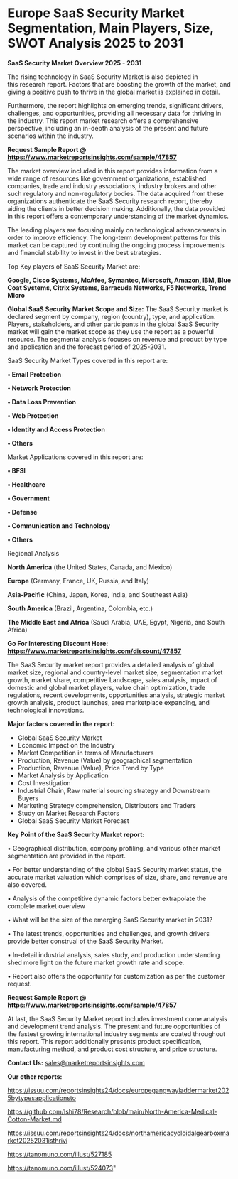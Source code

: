 # Europe SaaS Security Market Segmentation, Main Players, Size, SWOT Analysis 2025 to 2031

<Strong> SaaS Security Market Overview 2025 - 2031</strong>

The rising technology in SaaS Security Market is also depicted in this research report. Factors that are boosting the growth of the market, and giving a positive push to thrive in the global market is explained in detail.

Furthermore, the report highlights on emerging trends, significant drivers, challenges, and opportunities, providing all necessary data for thriving in the industry. This report market research offers a comprehensive perspective, including an in-depth analysis of the present and future scenarios within the industry.

<strong>Request Sample Report @ <a href=https://www.marketreportsinsights.com/sample/47857>https://www.marketreportsinsights.com/sample/47857</a></strong>

The market overview included in this report provides information from a wide range of resources like government organizations, established companies, trade and industry associations, industry brokers and other such regulatory and non-regulatory bodies. The data acquired from these organizations authenticate the SaaS Security research report, thereby aiding the clients in better decision making. Additionally, the data provided in this report offers a contemporary understanding of the market dynamics.

The leading players are focusing mainly on technological advancements in order to improve efficiency. The long-term development patterns for this market can be captured by continuing the ongoing process improvements and financial stability to invest in the best strategies.

Top Key players of SaaS Security Market are:

<strong>Google, Cisco Systems, McAfee, Symantec, Microsoft, Amazon, IBM, Blue Coat Systems, Citrix Systems, Barracuda Networks, F5 Networks, Trend Micro</strong>

<strong><b>Global SaaS Security Market Scope and Size:</b></strong>
The SaaS Security market is declared segment by company, region (country), type, and application. Players, stakeholders, and other participants in the global SaaS Security market will gain the market scope as they use the report as a powerful resource. The segmental analysis focuses on revenue and product by type and application and the forecast period of 2025-2031.

SaaS Security Market Types covered in this report are:

<strong>•  Email Protection

•  Network Protection

•  Data Loss Prevention

•  Web Protection

•  Identity and Access Protection

•  Others</strong>

Market Applications covered in this report are:

<strong>•  BFSI

•  Healthcare

•  Government

•  Defense

•  Communication and Technology

•  Others</strong> 

Regional Analysis

<strong>North America</strong> (the United States, Canada, and Mexico)

<strong>Europe</strong> (Germany, France, UK, Russia, and Italy)

<strong>Asia-Pacific</strong> (China, Japan, Korea, India, and Southeast Asia)

<strong>South America</strong> (Brazil, Argentina, Colombia, etc.)

<strong>The Middle East and Africa</strong> (Saudi Arabia, UAE, Egypt, Nigeria, and South Africa)

<strong>Go For Interesting Discount Here: <a href=https://www.marketreportsinsights.com/discount/47857>https://www.marketreportsinsights.com/discount/47857</a></strong>

The SaaS Security market report provides a detailed analysis of global market size, regional and country-level market size, segmentation market growth, market share, competitive Landscape, sales analysis, impact of domestic and global market players, value chain optimization, trade regulations, recent developments, opportunities analysis, strategic market growth analysis, product launches, area marketplace expanding, and technological innovations.

<strong><b>Major factors covered in the report:</b></strong>
<ul>
  <li>Global SaaS Security Market </li>
  <li>Economic Impact on the Industry</li>
  <li>Market Competition in terms of Manufacturers</li>
  <li>Production, Revenue (Value) by geographical segmentation</li>
  <li>Production, Revenue (Value), Price Trend by Type</li>
  <li>Market Analysis by Application</li>
  <li>Cost Investigation</li>
  <li>Industrial Chain, Raw material sourcing strategy and Downstream Buyers</li>
  <li>Marketing Strategy comprehension, Distributors and Traders</li>
  <li>Study on Market Research Factors</li>
  <li>Global SaaS Security Market Forecast</li>
</ul>

<strong><b>Key Point of the SaaS Security Market report:</b></strong>

• Geographical distribution, company profiling, and various other market segmentation are provided in the report.

• For better understanding of the global SaaS Security market status, the accurate market valuation which comprises of size, share, and revenue are also covered.

• Analysis of the competitive dynamic factors better extrapolate the complete market overview

• What will be the size of the emerging SaaS Security market in 2031?

• The latest trends, opportunities and challenges, and growth drivers provide better construal of the SaaS Security Market.

• In-detail industrial analysis, sales study, and production understanding shed more light on the future market growth rate and scope.

• Report also offers the opportunity for customization as per the customer request.

<strong>Request Sample Report @ <a href=https://www.marketreportsinsights.com/sample/47857>https://www.marketreportsinsights.com/sample/47857</a></strong>

At last, the SaaS Security Market report includes investment come analysis and development trend analysis. The present and future opportunities of the fastest growing international industry segments are coated throughout this report. This report additionally presents product specification, manufacturing method, and product cost structure, and price structure.

<strong>Contact Us:</strong>
sales@marketreportsinsights.com

<strong>Our other reports:</strong>

<a href=https://issuu.com/reportsinsights24/docs/europegangwayladdermarket2025bytypesapplicationsto>https://issuu.com/reportsinsights24/docs/europegangwayladdermarket2025bytypesapplicationsto</a>

<a href=https://github.com/Ishi78/Research/blob/main/North-America-Medical-Cotton-Market.md>https://github.com/Ishi78/Research/blob/main/North-America-Medical-Cotton-Market.md</a>

<a href=https://issuu.com/reportsinsights24/docs/northamericacycloidalgearboxmarket20252031isthrivi>https://issuu.com/reportsinsights24/docs/northamericacycloidalgearboxmarket20252031isthrivi</a>

<a href=https://tanomuno.com/illust/527185>https://tanomuno.com/illust/527185</a>

<a href=https://tanomuno.com/illust/524073>https://tanomuno.com/illust/524073</a>"
